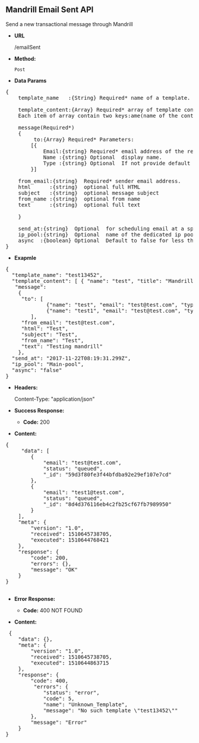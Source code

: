 **Mandrill Email Sent  API**
----
Send a new transactional message through Mandrill

* **URL**

  /emailSent

* **Method:**

  `Post`
  

* **Data Params** <br />
<pre>
{
	template_name   :{String} Required* name of a template. 
	
	template_content:{Array} Required* array of template content. 
	Each item of array contain two keys:ame(name of the content block) and title(actual title to put). 
						 
	message(Required*)         
	{
		 to:{Array} Required* Parameters: 
		[{
			Email:{string} Required* email address of the recipient.
			Name :{string} Optional  display name.
			Type :{string} Optional  If not provide default is "to" .
		}]
		
	from_email:{string}  Required* sender email address.
	html      :{string}  optional full HTML
	subject   :{string}  optional message subject
	from_name :{string}  optional from name
	text      :{string}  optional full text
	
	} 
	
	send_at:{string}  Optional  for scheduling email at a specific time. Validation: datetime 
	ip_pool:{string}  Optional  name of the dedicated ip pool to be used 
	async  :{boolean} Optional  Default to false for less than 10 recipient and true for more than 10 recipient. 
}
</pre>
* **Exapmle** <br />
<pre>
{
  "template_name": "test13452",
  "template_content": [ { "name": "test", "title": "Mandrill Testing" } ],
   "message":
    { 
     "to": [
			 {"name": "test", "email": "test@test.com", "type": "to"}, 
			 {"name": "test1", "email": "test@test.com", "type": "to"}
		],
     "from_email": "test@test.com",
     "html": "Test",
     "subject": "Test",
     "from_name": "Test",
     "text": "Testing mandrill" 	
    },
  "send_at": "2017-11-22T08:19:31.299Z",
  "ip_pool": "Main-pool",
  "async": "false"
}
</pre>
* **Headers:**

  Content-Type: "application/json"

* **Success Response:**

  * **Code:** 200 <br />

* **Content:** 
<pre>
{
     "data": [
        {
            "email": "test@test.com",
            "status": "queued",
            "_id": "59d3f80fe3f44bfdba92e29ef107e7cd"
        },
        {
            "email": "test1@test.com",
            "status": "queued",
            "_id": "8d4d376116eb4c2fb25cf67fb7989950"
        }
    ],
    "meta": {
        "version": "1.0",
		"received": 1510645738705,
        "executed": 1510644768421
    },
    "response": {
        "code": 200,
        "errors": {},
        "message": "OK"
    }
}

</pre> 
* **Error Response:**

  * **Code:** 400 NOT FOUND <br />
  
* **Content:** 
<pre>
 {
    "data": {},
    "meta": {
        "version": "1.0",
		"received": 1510645738705,
        "executed": 1510644863715
    },
    "response": {
        "code": 400,
         "errors": {
            "status": "error",
            "code": 5,
            "name": "Unknown_Template",
            "message": "No such template \"test13452\""
        },
        "message": "Error"
    }
}
</pre>